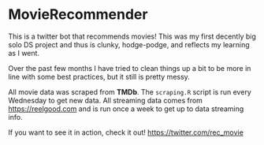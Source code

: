 # MovieRecommender

This is a twitter bot that recommends movies! This was my first decently big solo DS project and thus is clunky, hodge-podge, and reflects my learning as I went.

Over the past few months I have tried to clean things up a bit to be more in line with some best practices, but it still is pretty messy. 

All movie data was scraped from **TMDb**. The `scraping.R` script is run every Wednesday to get new data. All streaming data comes from https://reelgood.com and is run once a week to get up to data streaming info.

If you want to see it in action, check it out! https://twitter.com/rec_movie
